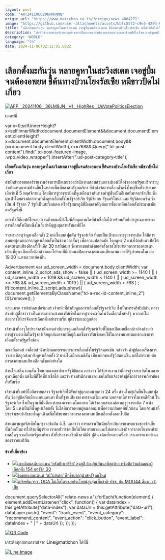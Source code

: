 ```yaml
---
layout: post
code: "ART2411060206HMRNMQ"
origin_url: "https://www.matichon.co.th/foreign/news_4884271"
image: "https://github.com/user-attachments/assets/bbfc5572-c9e5-4204-9893-d526df102202"
title: "เลือกตั้งมะกันวุ่น หลายคูหาในสะวิงสเตต เจอขู่บึ้มจนต้องอพยพ ชี้ต้นทางป่วนโยงรัสเซีย หมีขาวปัดไม่เกี่ยว"
description: "สำนักข่าวรอยเตอร์รายงานอ้างการเปิดเผยของสำนักงานสอบสวนกลาง(เอฟบีไอ)ของสหรัฐอเมริการะบุว่าเกิดเหตุการณ์ป่วนขึ้นในหลายพื้นที่ของสหรัฐอเมริกา ที่กำลังจัดการเลือกตั้งครั้งใหญ่ขึ้นทั่วประเทศเมื่อวันที่ 5 พฤศจิกายน โดยมีการขู่วางระเบิดที่ดูเหมือนว่าต้นทางคำขู่นั้นเป็นอีเมลที่มาจากรัสเซีย ซึ่งมุ่งเป้าโดยตรงต่อสถานที่ตั้งคูหาเลือกตั้งในรัฐจอร์เจีย รัฐมิชิแกน รัฐแอริโซนา และ รัฐวิสคอนซิน ซึ่งเป็น 4 รัฐจาก 7 รัฐที่เป็นสะวิงสเตต หรือรัฐสมรภูมิที่มีผลสำคัญต่อการชี้ชะตาศึกเลือกตั้งประธานาธิบสหรัฐครั้งนี้"
category: "WORLD"
language: "th"
date: 2024-11-06T02:11:01.882Z
---
```


# เลือกตั้งมะกันวุ่น หลายคูหาในสะวิงสเตต เจอขู่บึ้มจนต้องอพยพ ชี้ต้นทางป่วนโยงรัสเซีย หมีขาวปัดไม่เกี่ยว

[![](https://www.matichon.co.th/wp-content/uploads/2024/11/AFP__20241106__36LM8JN__v1__HighRes__UsVotePoliticsElection.jpg "AFP__20241106__36LM8JN__v1__HighRes__UsVotePoliticsElection")](https://www.matichon.co.th/wp-content/uploads/2024/11/AFP__20241106__36LM8JN__v1__HighRes__UsVotePoliticsElection.jpg)

เอเอฟพี

var x=0;self.innerHeight?x=self.innerWidth:document.documentElement&&document.documentElement.clientHeight?x=document.documentElement.clientWidth:document.body&&(x=document.body.clientWidth),x<=768&&jQuery(".td-post-content").find(".td-post-featured-image, .wpb\_video\_wrapper").insertAfter(".ud-post-category-title");

**เลือกตั้งมะกันวุ่น หลายคูหาในสะวิงสเตต เจอขู่บึ้มจนต้องอพยพ ชี้ต้นทางป่วนโยงรัสเซีย หมีขาวปัดไม่เกี่ยว**

สำนักข่าวรอยเตอร์รายงานอ้างการเปิดเผยของสำนักงานสอบสวนกลาง(เอฟบีไอ)ของสหรัฐอเมริการะบุว่าเกิดเหตุการณ์ป่วนขึ้นในหลายพื้นที่ของสหรัฐอเมริกา ที่กำลังจัดการเลือกตั้งครั้งใหญ่ขึ้นทั่วประเทศเมื่อวันที่ 5 พฤศจิกายน โดยมีการขู่วางระเบิดที่ดูเหมือนว่าต้นทางคำขู่นั้นเป็นอีเมลที่มาจากรัสเซีย ซึ่งมุ่งเป้าโดยตรงต่อสถานที่ตั้งคูหาเลือกตั้งในรัฐจอร์เจีย รัฐมิชิแกน รัฐแอริโซนา และ รัฐวิสคอนซิน ซึ่งเป็น 4 รัฐจาก 7 รัฐที่เป็นสะวิงสเตต หรือรัฐสมรภูมิที่มีผลสำคัญต่อการชี้ชะตาศึกเลือกตั้งประธานาธิบสหรัฐครั้งนี้

อย่างไรก็ดีเอฟบีไอระบุว่าจนถึงขณะนี้ยังไม่มีภัยคุกคามใดที่น่าเชื่อถือได้ พร้อมกับย้ำว่าบูรณภาพของการเลือกตั้งเป็นหนึ่งในสิ่งสำคัญสูงสุดสำหรับเอฟบีไอ

รายงานระบุว่าคูหาเลือกตั้ง 2 แห่งในเขตฟุลตัน รัฐจอร์เจีย ที่ตกเป็นเป้าของการขู่วางระเบิด ได้มีการอพยพผู้คนออกจากคูหาเลือกตั้งเป็นช่วงเวลาสั้นๆ เพื่อความปลอดภัย โดยคูหา 2 แห่งได้กลับมาเปิดให้ลงคะแนนเสียงอีกครั้งในอีก 30 นาทีต่อมา ซึ่งทางเขตกำลังขอคำสั่งศาลให้ขยายเวลาการลงคะแนนเสียงที่คูหาเลือกตั้งดังกล่าวออกไปจากที่มีกำหนดปิดการลงคะแนนเสียงตามเวลาที่รัฐกำหนดในเวลา 19.00 น.ตามเวลาท้องถิ่น

Advertisement var ud\_screen\_width = document.body.clientWidth; var content\_inline\_2\_script\_ads\_show = false || ( ud\_screen\_width >= 1140 ) || ( ud\_screen\_width >= 1019 && ud\_screen\_width < 1140 ) || ( ud\_screen\_width >= 768 && ud\_screen\_width < 1019 ) || ( ud\_screen\_width < 768 ) ; if(!content\_inline\_2\_script\_ads\_show){ document.getElementsByClassName("td-a-rec-id-content\_inline\_2")\[0\].remove(); }

นายแบรด ราฟเฟนสเปอร์เกอร์ เจ้าหน้าที่กำกับดูแลการเลือกตั้งรัฐจอร์เจีย ซึ่งเป็นพรรครีพับลิกัน กล่าวอ้างกับผู้สื่อข่าวว่าเป็นการแทรกแซงของรัสเซียในการขู่วางระเบิดในวันเลือกตั้งสหรัฐ พวกเขาไม่ต้องการให้เราจัดการเลือกตั้งอย่างราบรื่น ยุติธรรมและถูกต้อง

เจ้าหน้าที่อาวุโสประจำสำนักงานกำกับการดูแลเลือกตั้งรัฐจอร์เจียที่ไม่ขอเปิดเผยชื่อกล่าวอ้างด้วยว่า การขู่วางระเบิดในรัฐจอร์เจียถูกส่งมาจากที่อยู่อีเมลซึ่งชาวรัสเซียเคยใช้ในการพยายามแทรกแซงการเลือกตั้งสหรัฐครั้งก่อน

ขณะที่แอนน์ เจค็อบส์ หัวหน้าคณะกรรมการการเลือกตั้งในรัฐวิสคอนซิน กล่าวว่า คำขู่ปลอมเรื่องการวางระเบิดถูกส่งมายังคูหาเลือกตั้ง 2 แห่งในเมืองแมดิสัน เมืองเอกของรัฐวิสคอนซิน แต่ไม่กระทบต่อการลงคะแนนเสียงเลือกตั้งแต่อย่างใด

ด้านโจเซลีน เบนสัน โฆษกของเลขาธิการรัฐมิชิแกน กล่าวว่า ได้รับรายงานว่ามีการขู่วางระเบิดในหลายคูหาเลือกตั้ง แต่ไม่มีที่ใดที่น่าเชื่อได้ และว่า ทางสำนักงานของเธอได้รับแจ้งว่าคำขู่ดังกล่าวอาจเกี่ยวข้องกับรัสเซีย

เจ้าหน้าที่เอฟบีไออีกรายกล่าว รัฐจอร์เจียได้รับคำขู่คุกคามมากกว่า 24 ครั้ง ส่วนใหญ่เกิดขึ้นในเขตฟุลตัน ซึ่งอยู่ติดกับเมืองแอนแลนตา พื้นที่ฐานเสียงของพรรคเดโมแครต นอกจากนี้ตำรวจในเขตดีคัลบ์ ในรัฐจอร์เจีย ซึ่งเป็นฐานที่มั่นอีกแห่งของพรรคเดโมแครต ได้เข้าตอบสนองต่อเหตุขู่วางระเบิด 7 แห่ง โดย 5 แห่งเป็นที่ตั้งคูหาเลือกตั้ง ซึ่งได้มีการอพยพผู้คนออกมาเพื่อความปลอดภัยไว้ก่อน โดยเจ้าหน้าที่ประจำเขตกำลังขอสั่งฉุกเฉินเพื่อให้ขยายเวลาการลงคะแนนเสียงเลือกตั้งออกไปอีก

ด้านสถานทูตรัสเซียในกรุงวอชิงตัน ดี.ซี. แถลงว่า การกล่าวเป็นนัยเกี่ยวกับการแทรกแซงของรัสเซียนั้นถือเป็นการใส่ร้ายที่มุ่งร้าย เราขอย้ำว่ารัสเซียไม่ได้แทรกแซงและไม่แทรกแซงกิจการภายในของประเทศอื่นๆ รวมถึงสหรัฐอเมริกา ดังที่ประธานาธิบดีวลาดิมีร์ ปูติน เน้นย้ำหลายครั้งว่า เราเคารพเจตจำนงของชาวอเมริกัน

#### ข่าวที่เกี่ยวข้อง

*   [![](https://www.matichon.co.th/wp-content/uploads/2024/11/dte.jpg)เกาะติดผลนับคะแนน ‘ทรัมป์-แฮร์ริส’ สุดสูสี ต้องลุ้นยันนาทีสุดท้าย ทรัมป์คว้าแต้มคณะผู้เลือกตั้ง 154 แฮร์ริส 30](https://www.matichon.co.th/foreign/news_4884277)
*   [![](https://www.matichon.co.th/wp-content/uploads/2024/11/728-AFP__20241105__36LL6D9__v1__HighRes__KosovoUsVoteHarrisTrumpArt-scaled.jpg)ชิดขอบผลคะแนน ‘สะวิงสเตต’ ศึกชี้ชะตาผู้นำสหรัฐคนใหม่](https://www.matichon.co.th/foreign/news_4884263)
*   [![](https://www.matichon.co.th/wp-content/uploads/2024/11/มาริษ1.jpg)มาริษยันเจรจา OCA ไม่เอื้อใคร ผลประโยชน์สูงสุดเพื่อชาติ-ปชช. ยัน MOU44 ดีมากกว่าเสีย](https://www.matichon.co.th/foreign/news_4884222)

document.querySelectorAll(".relate-news a").forEach(function(element) { element.addEventListener("click", function() { var dataIndex = this.getAttribute("data-index"); var dataUrl = this.getAttribute("data-url"); dataLayer.push({ "event": "track\_event", "event\_category": "recommend\_content", "event\_action": "click\_button", "event\_label": dataIndex + " | " + dataUrl }); }); });

[![QR Code](https://www.matichon.co.th/wp-content/uploads/2023/07/wob1371z.jpg)](https://lin.ee/ht0nDxX)

เกาะติดทุกสถานการณ์จาก Line@matichon ได้ที่นี่

[![Line Image](https://www.matichon.co.th/wp-content/uploads/2023/07/th.png)](https://lin.ee/ht0nDxX)